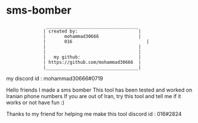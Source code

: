 # sms-bomber


                   ___________________________________ 
                  | created by:                       |
                  |       mohammad30666               |
                  |       016                            |
                  |                                   |
                  |                                   |
                  |   my github:                      |
                  | https://github.com/mohammad30666  |
                  |___________________________________|
my discord id : mohammad30666#0719

Hello friends I made a sms bomber This tool has been tested and worked on Iranian phone numbers If you are out of Iran, try this tool and tell me if it works or not have fun :)

Thanks to my friend for helping me make this tool discord id : 016#2824
